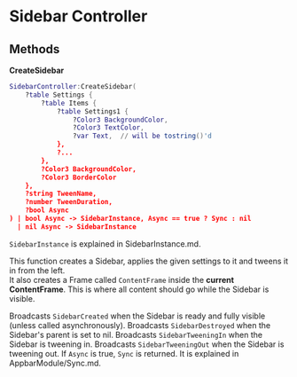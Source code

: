Sidebar Controller
===
Methods
---
**CreateSidebar**
```lua
SidebarController:CreateSidebar(
	?table Settings {
		?table Items {
			?table Settings1 {
				?Color3 BackgroundColor,
				?Color3 TextColor,
				?var Text, 	// will be tostring()'d
			},
			?...
		},
		?Color3 BackgroundColor,
		?Color3 BorderColor
	},
	?string TweenName,
	?number TweenDuration,
	?bool Async
) | bool Async -> SidebarInstance, Async == true ? Sync : nil
  | nil Async -> SidebarInstance
```

`SidebarInstance` is explained in SidebarInstance.md.

This function creates a Sidebar, applies the given settings to it and tweens it
in from the left.  
It also creates a Frame called `ContentFrame` inside the **current ContentFrame**. 
This is where all content should go while the Sidebar is visible.

Broadcasts `SidebarCreated` when the Sidebar is ready and fully visible (unless called asynchronously).
Broadcasts `SidebarDestroyed` when the Sidebar's parent is set to nil.
Broadcasts `SidebarTweeningIn` when the Sidebar is tweening in.
Broadcasts `SidebarTweeningOut` when the Sidebar is tweening out.
If `Async` is true, `Sync` is returned. It is explained in AppbarModule/Sync.md.